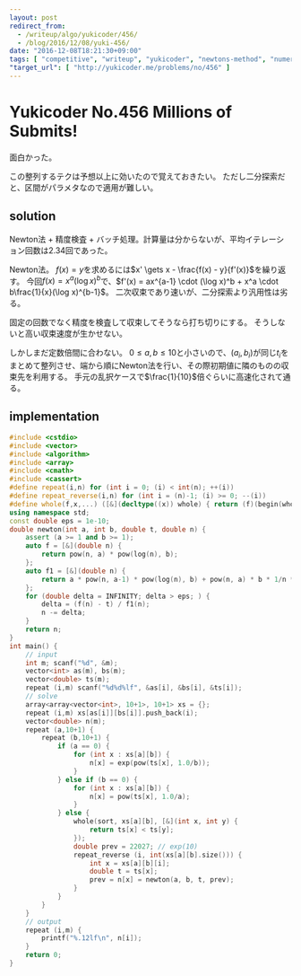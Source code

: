 ```yaml
---
layout: post
redirect_from:
  - /writeup/algo/yukicoder/456/
  - /blog/2016/12/08/yuki-456/
date: "2016-12-08T18:21:30+09:00"
tags: [ "competitive", "writeup", "yukicoder", "newtons-method", "numerical-analysis", "batch" ]
"target_url": [ "http://yukicoder.me/problems/no/456" ]
---
```


# Yukicoder No.456 Millions of Submits!

面白かった。

この整列するテクは予想以上に効いたので覚えておきたい。
ただし二分探索だと、区間がパラメタなので適用が難しい。

## solution

Newton法 + 精度検査 + バッチ処理。計算量は分からないが、平均イテレーション回数は$2.34$回であった。

Newton法。
$f(x) = y$を求めるには$x' \gets x - \frac{f(x) - y}{f'(x)}$を繰り返す。
今回$f(x) = x^a(\log x)^b$で、$f'(x) = ax^{a-1} \cdot (\log x)^b + x^a \cdot b\frac{1}{x}(\log x)^{b-1}$。
二次収束であり速いが、二分探索より汎用性は劣る。

固定の回数でなく精度を検査して収束してそうなら打ち切りにする。
そうしないと高い収束速度が生かせない。

しかしまだ定数倍間に合わない。
$0 \le a, b \le 10$と小さいので、$(a_i, b_i)$が同じ$t_i$をまとめて整列させ、端から順にNewton法を行い、その際初期値に隣のものの収束先を利用する。
手元の乱択ケースで$\frac{1}{10}$倍ぐらいに高速化されて通る。

## implementation

``` c++
#include <cstdio>
#include <vector>
#include <algorithm>
#include <array>
#include <cmath>
#include <cassert>
#define repeat(i,n) for (int i = 0; (i) < int(n); ++(i))
#define repeat_reverse(i,n) for (int i = (n)-1; (i) >= 0; --(i))
#define whole(f,x,...) ([&](decltype((x)) whole) { return (f)(begin(whole), end(whole), ## __VA_ARGS__); })(x)
using namespace std;
const double eps = 1e-10;
double newton(int a, int b, double t, double n) {
    assert (a >= 1 and b >= 1);
    auto f = [&](double n) {
        return pow(n, a) * pow(log(n), b);
    };
    auto f1 = [&](double n) {
        return a * pow(n, a-1) * pow(log(n), b) + pow(n, a) * b * 1/n * pow(log(n), b-1);
    };
    for (double delta = INFINITY; delta > eps; ) {
        delta = (f(n) - t) / f1(n);
        n -= delta;
    }
    return n;
}
int main() {
    // input
    int m; scanf("%d", &m);
    vector<int> as(m), bs(m);
    vector<double> ts(m);
    repeat (i,m) scanf("%d%d%lf", &as[i], &bs[i], &ts[i]);
    // solve
    array<array<vector<int>, 10+1>, 10+1> xs = {};
    repeat (i,m) xs[as[i]][bs[i]].push_back(i);
    vector<double> n(m);
    repeat (a,10+1) {
        repeat (b,10+1) {
            if (a == 0) {
                for (int x : xs[a][b]) {
                    n[x] = exp(pow(ts[x], 1.0/b));
                }
            } else if (b == 0) {
                for (int x : xs[a][b]) {
                    n[x] = pow(ts[x], 1.0/a);
                }
            } else {
                whole(sort, xs[a][b], [&](int x, int y) {
                    return ts[x] < ts[y];
                });
                double prev = 22027; // exp(10)
                repeat_reverse (i, int(xs[a][b].size())) {
                    int x = xs[a][b][i];
                    double t = ts[x];
                    prev = n[x] = newton(a, b, t, prev);
                }
            }
        }
    }
    // output
    repeat (i,m) {
        printf("%.12lf\n", n[i]);
    }
    return 0;
}
```
